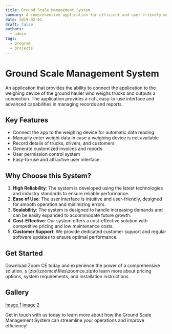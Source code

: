 ```yaml
---
title: Ground Scale Management System
summary: A comprehensive application for efficient and user-friendly management of Vechiles Scale operations
date: 2019-02-01
draft: false
authors:
  - admin
tags:
  - program
  - projects
---
```



# Ground Scale Management System

An application that provides the ability to connect the application to the weighing device of the ground hauler who weighs trucks and outputs a connection.
The application provides a rich, easy-to-use interface and advanced capabilities in managing records and reports.

## Key Features

- Connect the app to the weighing device for automatic data reading
- Manually enter weight data in case a weighing device is not available
- Record details of trucks, drivers, and customers
- Generate customized invoices and reports
- User permission control system
- Easy-to-use and attractive user interface

## Why Choose this System?

1. **High Reliability**: The system is developed using the latest technologies and industry standards to ensure reliable performance.
2. **Ease of Use**: The user interface is intuitive and user-friendly, designed for smooth operation and minimizing errors.
3. **Scalability**: The system is designed to handle increasing demands and can be easily expanded to accommodate future growth.
4. **Cost-Effective**: Our system offers a cost-effective solution with competitive pricing and low maintenance costs.
5. **Customer Support**: We provide dedicated customer support and regular software updates to ensure optimal performance.

## Get Started

Download Zoom CE today and experience the power of a comprehensive solution. s
 [zip(\zoomce\files\zoomce.zip)to learn more about pricing options, system requirements, and installation instructions.



## Gallery 
[image 1](\zoomce\1.jpg)
[image 2](\zoomce\3.jpg)


Get in touch with us today to learn more about how the Ground Scale Management System can streamline your operations and improve efficiency!


